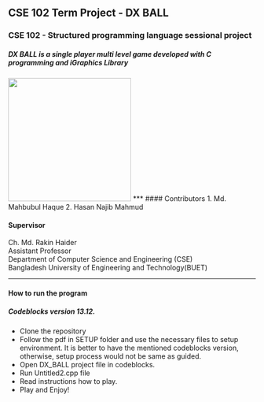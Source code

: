 ## CSE 102 Term Project - DX BALL

### CSE 102 - Structured programming language sessional project
##### DX BALL is a single player multi level game developed with C programming and iGraphics Library
<img src="https://github.com/mahbubul-haq/DX-BALL-Game/blob/master/dx_ball1.PNG" width="250" height="250"/>
***
#### Contributors
1. Md. Mahbubul Haque
2. Hasan Najib Mahmud

#### Supervisor
Ch. Md. Rakin Haider\
Assistant Professor\
Department of Computer Science and Engineering (CSE)\
Bangladesh University of Engineering and Technology(BUET)
***
#### How to run the program

##### Codeblocks version 13.12.
* Clone the repository
* Follow the pdf in SETUP folder and use the necessary files to setup environment.
It is better to have the mentioned codeblocks version, otherwise, setup process would not be same as guided.
* Open DX_BALL project file in codeblocks.
* Run Untitled2.cpp file
* Read instructions how to play.
* Play and Enjoy!
